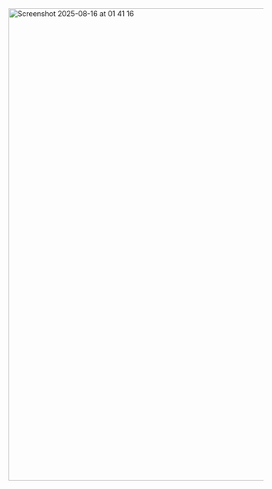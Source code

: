 <img width="931" height="935" alt="Screenshot 2025-08-16 at 01 41 16" src="https://github.com/user-attachments/assets/15d341de-9e01-4c70-95d3-f5803534c99c" />
